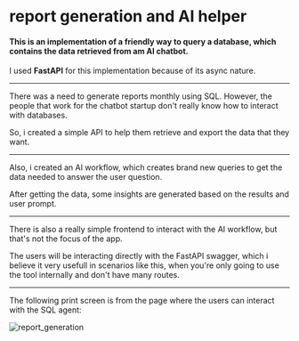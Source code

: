 # report generation and AI helper

#### This is an implementation of a friendly way to query a database, which contains the data retrieved from am AI chatbot.

I used **FastAPI** for this implementation because of its async nature.

---

There was a need to generate reports monthly using SQL. However, the people that work for the chatbot startup don't really know how to interact with databases.

So, i created a simple API to help them retrieve and export the data that they want.

---

Also, i created an AI workflow, which creates brand new queries to get the data needed to answer the user question.

After getting the data, some insights are generated based on the results and user prompt.

---

There is also a really simple frontend to interact with the AI workflow, but that's not the focus of the app.

The users will be interacting directly with the FastAPI swagger, which i believe it very usefull in scenarios like this, when you're only going to use the tool internally and don't have many routes.

---

The following print screen is from the page where the users can interact with the SQL agent:

![report_generation](https://github.com/user-attachments/assets/242fd10a-5a3e-4843-b433-35b87cabf46e)
